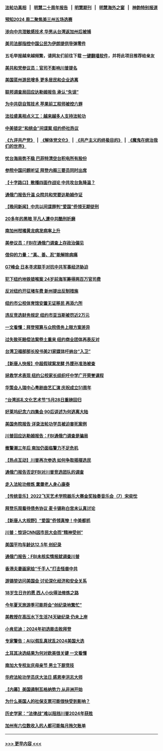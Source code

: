 #### [法轮功真相](https://github.com/gfw-breaker/truth/blob/master/README.md?t=0) &nbsp;&nbsp;|&nbsp;&nbsp; [明慧二十周年报告](https://github.com/gfw-breaker/mh-reports/blob/master/README.md?t=0) &nbsp;&nbsp;|&nbsp;&nbsp;[明慧期刊](https://github.com/gfw-breaker/mh-qikan) &nbsp;&nbsp;|&nbsp;&nbsp; [明慧海外之窗](https://github.com/gfw-breaker/mh-news/blob/master/README.md?t=0) &nbsp;&nbsp;|&nbsp;&nbsp; [神韵特别报道](https://github.com/gfw-breaker/mh-news/blob/master/shenyun.md?t=0)
#### [预知2024 周二聚焦美三州五场选赛](../pages/nsc412/n13998255.md?t=05170343) 
#### [涉向中共泄敏感技术 华男从台湾返加州后被捕](../pages/nsc412/n13998300.md?t=05170343) 
#### [美司法部指控中国公民为伊朗提供导弹零件](../pages/nsc412/n13998292.md?t=05170343) 
#### 五毛举报越来越频繁，请网友们前往下载 [一键翻墙软件](https://github.com/gfw-breaker/ssr-accounts)，并将此项目推荐给亲友
#### [美共和党参议员：官司不影响川普提名](../pages/nsc412/n13998284.md?t=05170343) 
#### [美国蓝州游民增多 更多居民和企业逃离](../pages/nsc412/n13998077.md?t=05170343) 
#### [联邦调查局回应达勒姆报告 承认“失误”](../pages/nsc412/n13998259.md?t=05170343) 
#### [为中共窃自驾技术 苹果前工程师被控六罪](../pages/nsc412/n13998287.md?t=05170343) 
#### [法拉盛真相点义工：越来越多人支持法轮功](../pages/nsc412/n13997887.md?t=05170343) 
#### [中美锁定“和统会”间谍案 纽约侨社热议](../pages/nsc412/n13997929.md?t=05170343) 
#### [《九评共产党》](https://github.com/begood0513/9ping.md/blob/master/README.md) &nbsp;|&nbsp; [《解体党文化》](../../../../jtdwh.md/blob/master/README.md)  &nbsp;|&nbsp; [《共产主义的终极目的》](../../../../gczydzjmd.md/blob/master/README.md) &nbsp;|&nbsp; [《魔鬼在统治我们的世界》](../../../../mgztzwmdsj.md/blob/master/README.md) 
#### [忧台海局势不稳 巴菲特清空台积电所有股份](../pages/nsc412/n13998249.md?t=05170343) 
#### [参院中国问题听证 拜登内阁三要员同时出席](../pages/nsc412/n13998154.md?t=05170343) 
#### [【十字路口】散播四面作战论 中共攻台急降温？](../pages/nsc412/n13998217.md?t=05170343) 
#### [通俄门报告升温 众院共和党要达勒姆作证](../pages/nsc412/n13998205.md?t=05170343) 
#### [【晚间新闻】中共以间谍罪判“爱国”侨领无期徒刑](../pages/nsc412/n13998014.md?t=05170343) 
#### [20多年的黑暗 平凡人遭中共酷刑折磨](../pages/nsc412/n13997976.md?t=05170343) 
#### [南加州柑橘黄龙病发病率上升](../pages/nsc412/n13997949.md?t=05170343) 
#### [美参议员：FBI在通俄门调查上存政治偏见](../pages/nsc412/n13997883.md?t=05170343) 
#### [信仰的力量：“真、善、忍”能解除病痛](../pages/nsc412/n13997788.md?t=05170343) 
#### [G7峰会 日本寻求联手对抗中共军事经济胁迫](../pages/nsc412/n13997863.md?t=05170343) 
#### [犯下纽约地铁锁喉案 24岁前海军筹得两百万官司费](../pages/nsc412/n13997628.md?t=05170343) 
#### [反对纽约开征堵车费 新州提出反制措施](../pages/nsc412/n13997870.md?t=05170343) 
#### [纽约市公校体育馆安置无证移民 再添六所](../pages/nsc412/n13997906.md?t=05170343) 
#### [违反竞选财务规定 纽约市亚当斯被罚近2万元](../pages/nsc412/n13997908.md?t=05170343) 
#### [一文看懂：拜登预算与众院债务上限方案差异](../pages/nsc412/n13997578.md?t=05170343) 
#### [过失致死赔偿法案卷土重来 纽约商业团体再表反对](../pages/nsc412/n13997900.md?t=05170343) 
#### [台湾卫福部部长投书美21家媒体吁纳台“入卫”](../pages/nsc412/n13997886.md?t=05170343) 
#### [【新唐人快报】中超假球案发酵 外援孙准浩被查](../pages/nsc412/n13997779.md?t=05170343) 
#### [拯救学术表现 纽约公校家长组织吁中学广开荣誉课程](../pages/nsc412/n13997869.md?t=05170343) 
#### [华策会人瑞中心粤剧曲艺汇演 庆祝成立51周年](../pages/nsc412/n13997866.md?t=05170343) 
#### [“台湾巡礼文化艺术节”5月28日重磅回归](../pages/nsc412/n13997843.md?t=05170343) 
#### [好莱坞纪念六四集会 90后讲述为何逃离大陆](../pages/nsc412/n13997808.md?t=05170343) 
#### [美国务院报告 详录法轮功学员被迫害死案例](../pages/nsc412/n13997752.md?t=05170343) 
#### [川普回应达勒姆报告：FBI通俄门调查是骗局](../pages/nsc412/n13997757.md?t=05170343) 
#### [撤警潮三年后 南加仍面临警力不足危机](../pages/nsc412/n13997761.md?t=05170343) 
#### [【热点互动】川普再次参选 如何争取摇摆选民](../pages/nsc412/n13997773.md?t=05170343) 
#### [通俄门报告否定FBI对川普竞选团队的调查](../pages/nsc412/n13997716.md?t=05170343) 
#### [走入法轮功修炼 耄耋老人身心康泰](../pages/nsc412/n13995334.md?t=05170343) 
#### [【传统音乐】2022飞天艺术学院器乐大赛金奖独奏音乐会（7）宋奕忱](../pages/nsc412/n13997637.md?t=05170343) 
#### [拜登乐观看待债务协议 麦卡锡称白宫未认真讨论](../pages/nsc412/n13997670.md?t=05170343) 
#### [【新唐人大视野】“爱国”侨领真惨！中美都抓](../pages/nsc412/n13997602.md?t=05170343) 
#### [川普：惊讶CNN因市民大会而“精神受创”](../pages/nsc412/n13997705.md?t=05170343) 
#### [美国平均车龄达12.5年 创纪录](../pages/nsc412/n13997415.md?t=05170343) 
#### [通俄门报告：FBI未核实情报就调查川普](../pages/nsc412/n13997682.md?t=05170343) 
#### [香港夫妻画家绘“千手人”打击怪兽中共](../pages/nsc412/n13997665.md?t=05170343) 
#### [游锡堃访问美国会 讨论深化经济和安全关系](../pages/nsc412/n13997676.md?t=05170343) 
#### [18岁生日许的愿 西人小伙得法修炼之路](../pages/nsc412/n13997594.md?t=05170343) 
#### [今年夏天旅游季可能将会“创纪录地繁忙”](../pages/nsc412/n13997661.md?t=05170343) 
#### [美教授在高压水下生活74天破纪录 仍未上岸](../pages/nsc412/n13997601.md?t=05170343) 
#### [小肯尼迪：2024年初选能击败拜登](../pages/nsc412/n13997641.md?t=05170343) 
#### [专家警告：AI以假乱真扰乱2024美国大选](../pages/nsc412/n13997664.md?t=05170343) 
#### [土耳其决选结果为何对欧美很关键 一文看懂](../pages/nsc412/n13997607.md?t=05170343) 
#### [南加大专校友庆母亲节 男士下厨竞技](../pages/nsc412/n13997651.md?t=05170343) 
#### [华府法轮功学员庆大法日 感恩李洪志大师](../pages/nsc412/n13997024.md?t=05170343) 
#### [【内幕】美国遏制瓦格纳势力 从非洲开始](../pages/nsc412/n13997633.md?t=05170343) 
#### [为什么美国人的社保支票可能很快受到影响？](../pages/nsc412/n13997444.md?t=05170343) 
#### [历史学家：“法律战”难以阻挡川普2024年获胜](../pages/nsc412/n13997596.md?t=05170343) 
#### [加州有六位数收入的人都可能每月拖欠账单](../pages/nsc412/n13997200.md?t=05170343) 

----
#### [ >>> 更早内容 <<< ](../indexes/nsc412-earlier.md)
